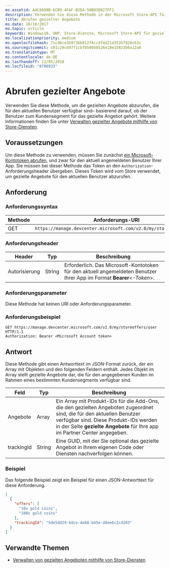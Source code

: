 ```yaml
---
ms.assetid: A4C6098B-6CB9-4FAF-B2EA-50B03D027FF1
description: Verwenden Sie diese Methode in der Microsoft Store-API für gezielte Angebote, um die gezielten Angebote abzurufen, die für den aktuellen Benutzer im Zusammenhang mit der aktuellen App verfügbar sind.
title: Abrufen gezielter Angebote
ms.date: 10/10/2017
ms.topic: article
keywords: Windows10, UWP, Store-Dienste, Microsoft Store-API für gezielte Angebote, gezielte Angebote abrufen
ms.localizationpriority: medium
ms.openlocfilehash: 71cd6ce3b9736b812f8ccdf4d21d35357928c63c
ms.sourcegitcommit: c01c29cd97f1cbf050950526e18e15823b6a12a0
ms.translationtype: MT
ms.contentlocale: de-DE
ms.lasthandoff: 12/05/2018
ms.locfileid: "8706933"
---
```

# <a name="get-targeted-offers"></a>Abrufen gezielter Angebote

Verwenden Sie diese Methode, um die gezielten Angebote abzurufen, die für den aktuellen Benutzer verfügbar sind– basierend darauf, ob der Benutzer zum Kundensegment für das gezielte Angebot gehört. Weitere Informationen finden Sie unter [Verwalten gezielter Angebote mithilfe von Store-Diensten](manage-targeted-offers-using-windows-store-services.md).

## <a name="prerequisites"></a>Voraussetzungen

Um diese Methode zu verwenden, müssen Sie zunächst [ein Microsoft-Kontotoken abrufen](manage-targeted-offers-using-windows-store-services.md#obtain-a-microsoft-account-token), und zwar für den aktuell angemeldeten Benutzer Ihrer App. Sie müssen bei dieser Methode das Token an den ```Authorization```-Anforderungsheader übergeben. Dieses Token wird vom Store verwendet, um gezielte Angebote für den aktuellen Benutzer abzurufen.

## <a name="request"></a>Anforderung


### <a name="request-syntax"></a>Anforderungssyntax

| Methode | Anforderungs-URI                                                                |
|--------|----------------------------------------------------------------------------|
| GET    | ```https://manage.devcenter.microsoft.com/v2.0/my/storeoffers/user``` |


### <a name="request-header"></a>Anforderungsheader

| Header        | Typ   | Beschreibung  |
|---------------|--------|--------------|
| Autorisierung | String | Erforderlich. Das Microsoft-Kontotoken für den aktuell angemeldeten Benutzer Ihrer App im Format **Bearer**&lt;*-Token*&gt;. |


### <a name="request-parameters"></a>Anforderungsparameter

Diese Methode hat keinen URI oder Anforderungsparameter.

### <a name="request-example"></a>Anforderungsbeispiel

```syntax
GET https://manage.devcenter.microsoft.com/v2.0/my/storeoffers/user HTTP/1.1
Authorization: Bearer <Microsoft Account token>
```

## <a name="response"></a>Antwort

Diese Methode gibt einen Antworttext im JSON-Format zurück, der ein Array mit Objekten und den folgenden Feldern enthält. Jedes Objekt im Array stellt gezielte Angebote dar, die für den angegebenen Kunden im Rahmen eines bestimmten Kundensegments verfügbar sind.

| Feld      | Typ   | Beschreibung         |
|------------|--------|------------------|
| Angebote      | Array  | Ein Array mit Produkt-IDs für die Add-Ons, die den gezielten Angeboten zugeordnet sind, die für den aktuellen Benutzer verfügbar sind. Diese Produkt-IDs werden in der Seite **gezielte Angebote** für Ihre app im Partner Center angegeben.            |
| trackingId  | String | Eine GUID, mit der Sie optional das gezielte Angebot in Ihrem eigenen Code oder Diensten nachverfolgen können. |


### <a name="example"></a>Beispiel

Das folgende Beispiel zeigt ein Beispiel für einen JSON-Antworttext für diese Anforderung.

```json
[
  {
    "offers": [
      "10x gold coins",
      "100x gold coins"
    ],
    "trackingId": "5de5dd29-6dce-4e68-b45e-d8ee6c2cd203"
  }
]
```

## <a name="related-topics"></a>Verwandte Themen

* [Verwalten von gezielten Angeboten mithilfe von Store-Diensten](manage-targeted-offers-using-windows-store-services.md)

 

 
